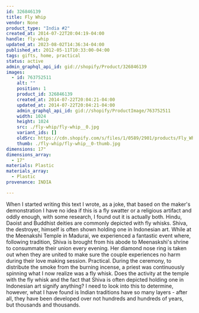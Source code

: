 ```yaml
---
id: 326846139
title: Fly Whip
vendor: None
product_type: "India #2"
created_at: 2014-07-22T20:04:19-04:00
handle: fly-whip
updated_at: 2023-08-02T14:36:34-04:00
published_at: 2012-05-11T10:33:00-04:00
tags: gifts, home, practical
status: active
admin_graphql_api_id: gid://shopify/Product/326846139
images:
  - id: 763752511
    alt: ""
    position: 1
    product_id: 326846139
    created_at: 2014-07-22T20:04:21-04:00
    updated_at: 2014-07-22T20:04:21-04:00
    admin_graphql_api_id: gid://shopify/ProductImage/763752511
    width: 1024
    height: 1024
    src: ./fly-whip/fly-whip__0.jpg
    variant_ids: []
    oldSrc: https://cdn.shopify.com/s/files/1/0589/2901/products/Fly_Whisk.jpeg?v=1406073861
    thumb: ./fly-whip/fly-whip__0-thumb.jpg
dimensions: 17"
dimensions_array:
  - 17"
materials: Plastic
materials_array:
  - Plastic
provenance: INDIA

---
```


When I started writing this text I wrote, as a joke, that based on the maker's demonstration I have no idea if this is a fly swatter or a religious artifact and oddly enough, with some research, I found out it is actually both. Hindu, Daoist and Buddhist deities are commonly depicted with fly whisks. Shiva, the destroyer, himself is often shown holding one in Indonesian art. While at the Meenakshi Temple in Madurai, we experienced a fantastic event where, following tradition, Shiva is brought from his abode to Meenaskshi's shrine to consummate their union every evening. Her diamond nose ring is taken out when they are united to make sure the couple experiences no harm during their love making session. Practical. During the ceremony, to distribute the smoke from the burning incense, a priest was continuously spinning what I now realize was a fly whisk. Does the activity at the temple with the fly whisk and the fact that Shiva is often depicted holding one in Indonesian art signify anything? I need to look into this to determine, however, what I have found is Indian traditions have so many layers - after all, they have been developed over not hundreds and hundreds of years, but thousands and thousands.